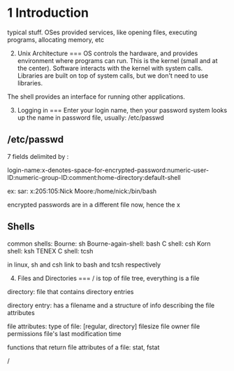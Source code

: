 1 Introduction
===
typical stuff.  OSes provided services, like opening files, executing programs, allocating memory, etc

2. Unix Architecture
===
OS controls the hardware, and provides environment where programs can run.
This is the kernel (small and at the center). Software interacts with the kernel with system calls.  Libraries are built on top of system calls, but we don't need to use libraries.

The shell provides an interface for running other applications.

3. Logging in
===
Enter your login name, then your password
system looks up the name in password file, usually: /etc/passwd

/etc/passwd
---
7 fields delimited by :

login-name:x-denotes-space-for-encrypted-password:numeric-user-ID:numeric-group-ID:comment:home-directory:default-shell

ex: sar: x:205:105:Nick Moore:/home/nick:/bin/bash

encrypted passwords are in a different file now, hence the x

Shells
---
common shells:
  Bourne:               sh
  Bourne-again-shell:   bash
  C shell:              csh
  Korn shell:           ksh
  TENEX C shell:        tcsh
  
  in linux, sh and csh link to bash and tcsh respectively
  
4. Files and Directories
===
/ is top of file tree, everything is a file

directory:
    file that contains directory entries
    
directory entry:
    has a filename and a structure of info describing the file attributes
    
file attributes:
    type of file: [regular, directory]
    filesize
    file owner
    file permissions
    file's last modification time
    
functions that return file attributes of a file:
    stat, fstat
    
/    
